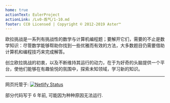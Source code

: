 ```yaml
---
home: true
actionText: EulerProject
actionLink: /Lv0-炼气/1-10.md
footer: CC0 Licensed | Copyright © 2012-2019 Aster™
---
```





欧拉挑战是一系列有挑战性的数学与计算机编程题；要解开它们，需要的不止是数学知识：尽管数学能够帮助你找到一些优雅而有效的方法，大多数题目仍需要借助计算机和编程技巧来完成解答。

创立欧拉挑战的初衷，以及不断维持其运行的动力，在于为好奇的头脑提供一个平台，使他们能够在有趣愉悦的氛围中，探索未知领域，学习新的知识。

---

网页托管于: [![Netlify Status](https://api.netlify.com/api/v1/badges/f5a3d7c8-c7f9-4f6f-86d9-c28dc4fb5a2e/deploy-status)](https://app.netlify.com/sites/euler-project/deploys)

部分代码写于 6 年前, 可能因为种种原因无法运行.
